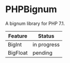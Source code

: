 # PHPBignum
A bignum library for PHP 7.1.

| Feature       | Status        |
| ------------- |---------------|
| BigInt        | in progress   |
| BigFloat      | pending       |
